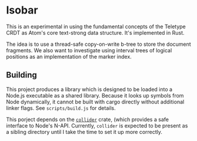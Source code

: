 # Isobar

This is an experimental in using the fundamental concepts of the Teletype CRDT as Atom's core text-strong data structure. It's implemented in Rust.

The idea is to use a thread-safe copy-on-write b-tree to store the document fragments. We also want to investigate using interval trees of logical positions as an implementation of the marker index.

## Building

This project produces a library which is designed to be loaded into a Node.js executable as a shared library. Because it looks up symbols from Node dynamically, it cannot be built with cargo directly without additional linker flags. See `scripts/build.js` for details.

This porject depends on the [`collider`](https://github.com/siberianmh/collider) crate, (which provides a safe interface to Node's N-API. Currently, `collider` is expected to be present as a sibling directory until I take the time to set it up more correctly.
